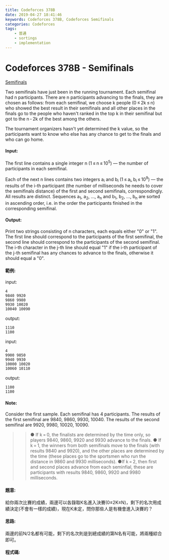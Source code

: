 ```yaml
---
title: Codeforces 378B
date: 2019-04-27 18:41:46
keywords: Codeforces 378B, Codeforces Semifinals
categories: Codeforces
tags:
    - 普通
    - sortings
    - implementation
---
```

# Codeforces 378B - Semifinals
[Semifinals](https://codeforces.com/problemset/problem/378/B)

Two semifinals have just been in the running tournament. Each semifinal had n participants. There are n participants advancing to the finals, they are chosen as follows: from each semifinal, we choose k people (0 ≤ 2k ≤ n) who showed the best result in their semifinals and all other places in the finals go to the people who haven't ranked in the top k in their semifinal but got to the n - 2k of the best among the others.
<!-- more -->
The tournament organizers hasn't yet determined the k value, so the participants want to know who else has any chance to get to the finals and who can go home.

#### Input:
The first line contains a single integer n (1 ≤ n ≤ 10<sup>5</sup>) — the number of participants in each semifinal.

Each of the next n lines contains two integers a<sub>i</sub> and b<sub>i</sub> (1 ≤ a<sub>i</sub>, b<sub>i</sub> ≤ 10<sup>9</sup>) — the results of the i-th participant (the number of milliseconds he needs to cover the semifinals distance) of the first and second semifinals, correspondingly. All results are distinct. Sequences a<sub>1</sub>, a<sub>2</sub>, ..., a<sub>n</sub> and b<sub>1</sub>, b<sub>2</sub>, ..., b<sub>n</sub> are sorted in ascending order, i.e. in the order the participants finished in the corresponding semifinal.

#### Output:
Print two strings consisting of n characters, each equals either "0" or "1". The first line should correspond to the participants of the first semifinal, the second line should correspond to the participants of the second semifinal. The i-th character in the j-th line should equal "1" if the i-th participant of the j-th semifinal has any chances to advance to the finals, otherwise it should equal a "0".

#### 範例:
input:
```
4
9840 9920
9860 9980
9930 10020
10040 10090
```
output:
```
1110
1100
```
input:
```
4
9900 9850
9940 9930
10000 10020
10060 10110
```
output:
```
1100
1100
```

#### Note:
Consider the first sample. Each semifinal has 4 participants. The results of the first semifinal are 9840, 9860, 9930, 10040. The results of the second semifinal are 9920, 9980, 10020, 10090.

>>● If k = 0, the finalists are determined by the time only, so players 9840, 9860, 9920 and 9930 advance to the finals.
>>● If k = 1, the winners from both semifinals move to the finals (with results 9840 and 9920), and the other places are determined by the time (these places go to the sportsmen who run the distance in 9860 and 9930 milliseconds).
>>●If k = 2, then first and second places advance from each seminfial, these are participants with results 9840, 9860, 9920 and 9980 milliseconds. 

#### 題意:
給你兩次比賽的成績，兩邊可以各錄取K名進入決賽(0≤2K≤N)，剩下的名次用成績決定(不會有一樣的成績)，現在K未定，問你那些人是有機會進入決賽的？

#### 思路:
兩邊的前N/2名都有可能，剩下的名次則是到總成績的第N名有可能，將兩種綜合即可。

#### 程式碼:
<script src="https://gist.github.com/Daviswww/aa4d5499ee399a951c3844b6cd5db293.js"></script>
